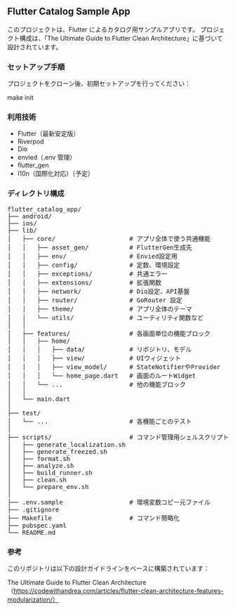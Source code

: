 ## Flutter Catalog Sample App

このプロジェクトは、Flutter によるカタログ用サンプルアプリです。
プロジェクト構成は、「The Ultimate Guide to Flutter Clean Architecture」に基づいて設計されています。

### セットアップ手順

プロジェクトをクローン後、初期セットアップを行ってください：

make init

### 利用技術
- Flutter（最新安定版）
- Riverpod
- Dio
- envied（.env 管理）
- flutter_gen
- l10n（国際化対応）（予定）

### ディレクトリ構成
<pre>
flutter_catalog_app/
├── android/
├── ios/
├── lib/
│   ├── core/                    # アプリ全体で使う共通機能
│   │   ├── asset_gen/           # FlutterGen生成先
│   │   ├── env/                 # Envied設定用
│   │   ├── config/              # 定数、環境設定
│   │   ├── exceptions/          # 共通エラー
│   │   ├── extensions/          # 拡張関数
│   │   ├── network/             # Dio設定、API基盤
│   │   ├── router/              # GoRouter 設定
│   │   ├── theme/               # アプリ全体のテーマ
│   │   └── utils/               # ユーティリティ関数など
│   │
│   ├── features/                # 各画面単位の機能ブロック
│   │   ├── home/
│   │   │   ├── data/            # リポジトリ、モデル
│   │   │   ├── view/            # UIウィジェット
│   │   │   ├── view_model/      # StateNotifierやProvider
│   │   │   └── home_page.dart   # 画面のルートWidget
│   │   └── ...                  # 他の機能ブロック
│   │
│   └── main.dart
│
├── test/
│   └── ...                      # 各機能ごとのテスト
│
├── scripts/                     # コマンド管理用シェルスクリプト
│   ├── generate_localization.sh
│   ├── generate_freezed.sh
│   ├── format.sh
│   ├── analyze.sh
│   ├── build_runner.sh
│   ├── clean.sh
│   └── prepare_env.sh
│
├── .env.sample                  # 環境変数コピー元ファイル
├── .gitignore
├── Makefile                     # コマンド簡略化
├── pubspec.yaml
└── README.md
</pre>


### 参考

このリポジトリは以下の設計ガイドラインをベースに構築されています：

The Ultimate Guide to Flutter Clean Architecture
（https://codewithandrea.com/articles/flutter-clean-architecture-features-modularization/）
